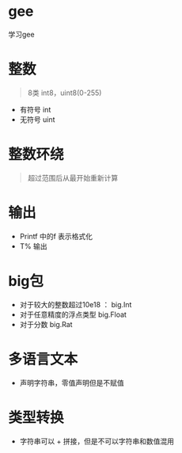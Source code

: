 # gee
学习gee

# 整数
> 8类  int8，uint8(0-255)
- 有符号 int 
- 无符号 uint
# 整数环绕
> 超过范围后从最开始重新计算

# 输出
- Printf  中的f 表示格式化
- T% 输出

# big包
- 对于较大的整数超过10e18 ： big.Int
- 对于任意精度的浮点类型 big.Float
- 对于分数 big.Rat

# 多语言文本
- 声明字符串，零值声明但是不赋值

# 类型转换
- 字符串可以 + 拼接，但是不可以字符串和数值混用

